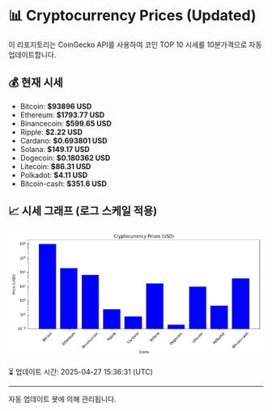 
# 📊 Cryptocurrency Prices (Updated)

이 리포지토리는 CoinGecko API를 사용하여 코인 TOP 10 시세를 10분가격으로 자동 업데이트합니다.

## 💰 현재 시세
- Bitcoin: **$93896 USD**
- Ethereum: **$1793.77 USD**
- Binancecoin: **$599.65 USD**
- Ripple: **$2.22 USD**
- Cardano: **$0.693801 USD**
- Solana: **$149.17 USD**
- Dogecoin: **$0.180362 USD**
- Litecoin: **$86.31 USD**
- Polkadot: **$4.11 USD**
- Bitcoin-cash: **$351.6 USD**

## 📈 시세 그래프 (로그 스케일 적용)
![Crypto Prices](crypto_prices.png)

⏳ 업데이트 시간: 2025-04-27 15:36:31 (UTC)

---
자동 업데이트 봇에 의해 관리됩니다.
